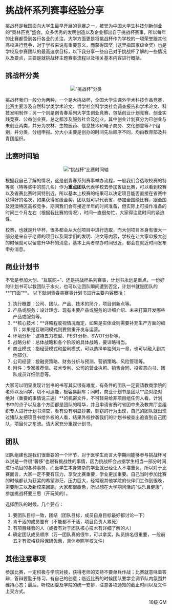 # 挑战杯系列赛事经验分享

挑战杯是我国面向大学生最早开展的竞赛之一，被誉为中国大学生科技创新创业的“奥林匹克”盛会。众多优秀的发明创造以及企业都出自于挑战杯赛事，所以每年的比赛都受到各行各业的关注，大学方面更是将挑战杯作为学校的一项荣誉跟其他高校进行竞争，对于学校来说有重要意义，而获得国奖（这里指国家级金奖）也是学校及参赛团队的最高追求目标，以下我分享一些自己对于挑战杯了解的一些情况以及要点，主要是就挑战杯主题赛事流程以及相关基本内容进行概括。

## 挑战杯分类

<div align=center>
<img src="https://gitee.com/xunlutzp/xunlutzp/raw/master/Image/Ch2_2_1.svg" alt="“挑战杯”分类">
</div>

挑战杯我们一般分为两种，一个是大挑战杯，全国大学生课外学术科技作品竞赛，比赛主要涉及自然科学类学术论文、哲学社会科学类社会调查报告和学术论文、科技发明制作；另一个则是创青春系列大学生创业竞赛，包括创业计划竞赛、创业实践竞赛、公益创业赛，总之都涉及服务社会及创业，其中创业计划赛分为已创业与未创业两类，并分为农林、生物医药、信息技术和电子商务、文化创意等7个组别，并分类，分组申报。分大小主要是创办的时间先后顺序不同，均由教育部及共青团组织。

## 比赛时间轴

<div align=center>
<img src="https://gitee.com/xunlutzp/xunlutzp/raw/master/Image/Ch2_2_2.png" alt="“挑战杯”比赛时间轴">
</div>

根据我自己了解的情况，这是创青春系列赛事举办流程，一般我们会选取校赛的特等奖（特等奖中的前几名）作为**重点团队**代表学校去参加省级比赛，可以看到校赛以及省赛比赛时间特别近，所以基本上校赛的结果可以决定项目能否直接在省赛中获得好的名次，如果获得省级金奖，团队就可以代表省，参加全国级比赛，跟全国及港澳特区高校竞争，期间我们会有接近半年的时间准备，但实际上可操作准备的时间三个月左右（根据我比赛的情况），时间一直很匆忙，大家得注意时间的紧迫性。

校赛，也就是升华杯，很多都会从大创项目中进行选取，而大创项目本身有很大一部分是来自于老师的项目以及同学们的发明、论文等内容，学校在让大家申报大创的时候就可以留意升华杯的消息，基本上两者举办时间很近，都会在就近时间发布申办消息。

## 商业计划书

不管是参加大创、“互联网+”、还是挑战杯系列赛事，计划书永远是重点，一份好的计划书可以救团队于水火，也可以让团队瞬间遭到否定，计划书就是团队的**“门面”**。
以下就创青春类赛事计划书进行主要内容概括：

1. 执行概要：公司、团队、产品、技术的简介，项目创新点等。
2. 产品或服务：设计理念、现有主要产品或服务的详细介绍、未来打算开发哪些产品或服务等。
3. **核心技术：**详略程度视情况而定，如果是实体业则需要补充生产方面的细节；如果是互联网模式则要侧重开发与运营。
4. 环境分析：波特五力模型、PEST分析、SWOT分析等。
5. 战略分析：总体战略和各个阶段的具体战略，要详略得当。
6. 商业模式：指经营模式和盈利模式，可以选择单独列为一章，也可以融入到其他部分。
7. 公司经营：投融资策略、财务分析与预测、营销策略、风险管理等。
8. 附件：专家推荐信、技术专利、公司的营业执照、销售合同、投资意向书、团队成员详细信息等。

大家可以明显发现计划书的书写其实很有难度，有条件的团队一定要请教商学院的老师以及同学，切不可逞能，极容易翻车；同时，商业计划书是团队**绝对绝对绝对（重要的事情说三遍）**的机密文件，不可轻易给非项目组任何人看，计划书中的点子以及各个方面都是团队的精华，并且申请省赛时省团中央及教育厅会组织专人进行计划书清查，看有没有明显抄袭，剽窃的行为出现，自己的团队就出现过猪队友把项目书给外校的人看，结果外校抄袭我们的计划书被查出追查到自己团队，项目付之东流。请大家充分重视计划书。

## 团队

团队组建也是我们很重要的一个环节，对于医学生而言大学期间能够参与挑战杯可以说是一件很“奢侈”也很有挑战性的事情，因为挑战杯会占据学生相当一部分时间进行项目的各种事务，而医学生本身繁杂的学业就已经让人不堪重负，所以对于比赛而言，大家一定不要有压力，享受比赛重要，学业更加重要。自己当时参加比赛的时候都认为获奖的希望渺茫，压力巨大，经常跟其他学院的伙伴们工作到很晚，需要附三以及新校来回跑，大家都很疲惫，所以想在大学期间活的“快乐且健康”，参加挑战杯要三思（开玩笑的）。

选择团队的时候，几个要点：

1. 要团队目标一致，团结（团队目标，成员自身目标最好都讨论一下）
2. 肯干活的成员要有（不能都不干活，项目负责人累死）
3. 有项目经验的人（或者有对于团队核心技术有详细了解的人）
4. 确定团队成员顺序（万一团队真的很牛，可以拿奖，队员排名很重要，一般前五才有资格获得保研优惠，具体参照学校文件）

## 其他注意事项

参加比赛，一定积极与学院对接，获得老师的支持不要单兵作战；比赛就意味着答辩，答辩要勤于练习，有自己的创意；临近比赛的时候团队要学会调节队内氛围并维持心态；最后，听校团委及学院的统一安排，注意各项通知的截止时间以及文件上交方式。

<p align="right">16级 GM</p>